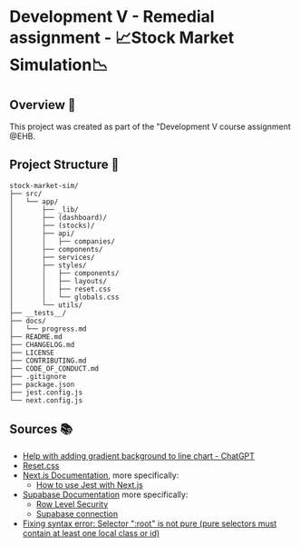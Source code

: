 # Development V - Remedial assignment - 📈Stock Market Simulation📉

## Overview 📜

This project was created as part of the "Development V course assignment @EHB.

## Project Structure 📂

```plaintext
stock-market-sim/
├── src/
│   └── app/
│       ├── _lib/
│       ├── (dashboard)/
│       ├── (stocks)/
│       ├── api/
│       │   ├── companies/
│       ├── components/
│       ├── services/
│       ├── styles/
│       │   ├── components/
│       │   ├── layouts/
│       │   ├── reset.css
│       │   └── globals.css
│       └── utils/
├── __tests__/
├── docs/
│   └── progress.md
├── README.md
├── CHANGELOG.md
├── LICENSE
├── CONTRIBUTING.md
├── CODE_OF_CONDUCT.md
├── .gitignore
├── package.json
├── jest.config.js
└── next.config.js
```

## Sources 📚

- [Help with adding gradient background to line chart - ChatGPT](https://chatgpt.com/share/6893cec2-9e0c-8008-a9e5-8a778157a7d1)
- [Reset.css](https://piccalil.li/blog/a-more-modern-css-reset/?trk=article-ssr-frontend-pulse_x-social-details_comments-action_comment-text)
- [Next.js Documentation](https://nextjs.org/docs), more specifically:
  - [How to use Jest with Next.js](https://nextjs.org/docs/app/guides/testing/jest#creating-your-first-test)
- [Supabase Documentation](https://supabase.com/docs) more specifically:
  - [Row Level Security](https://supabase.com/docs/guides/database/postgres/row-level-security)
  - [Supabase connection](https://supabase.com/docs/guides/database/connecting-to-postgres)
- [Fixing syntax error: Selector ":root" is not pure (pure selectors must contain at least one local class or id)](https://github.com/vercel/next.js/discussions/17089)
